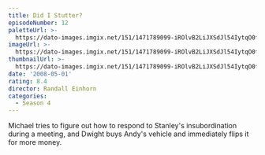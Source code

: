 ```yaml
---
title: Did I Stutter?
episodeNumber: 12
paletteUrl: >-
  https://dato-images.imgix.net/151/1471789099-iROlvB2LiJXSdJl54IytqO0fvYd.jpg?auto=enhance&ch=DPR%2CWidth&palette=json
imageUrl: >-
  https://dato-images.imgix.net/151/1471789099-iROlvB2LiJXSdJl54IytqO0fvYd.jpg?auto=compress%2Cformat&ch=DPR%2CWidth&w=500
thumbnailUrl: >-
  https://dato-images.imgix.net/151/1471789099-iROlvB2LiJXSdJl54IytqO0fvYd.jpg?auto=enhance&ch=DPR%2CWidth&fit=crop&fm=jpg&h=280&w=500
date: '2008-05-01'
rating: 8.4
director: Randall Einhorn
categories:
  - Season 4
---
```


Michael tries to figure out how to respond to Stanley's insubordination during a meeting, and Dwight buys Andy's vehicle and immediately flips it for more money.